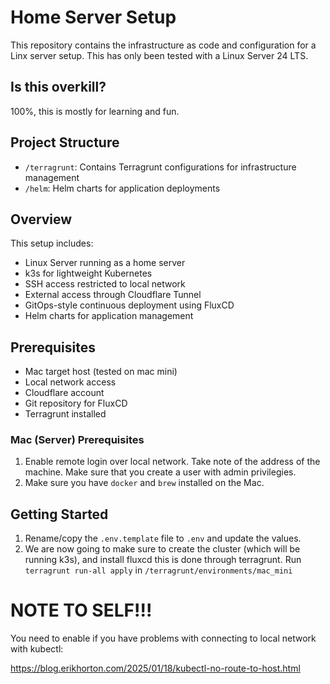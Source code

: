 # Home Server Setup

This repository contains the infrastructure as code and configuration for a Linx server setup. This has only been tested with a Linux Server 24 LTS.

## Is this overkill?

100%, this is mostly for learning and fun.

## Project Structure

- `/terragrunt`: Contains Terragrunt configurations for infrastructure management
- `/helm`: Helm charts for application deployments

## Overview

This setup includes:
- Linux Server running as a home server
- k3s for lightweight Kubernetes
- SSH access restricted to local network
- External access through Cloudflare Tunnel
- GitOps-style continuous deployment using FluxCD
- Helm charts for application management

## Prerequisites

- Mac target host (tested on mac mini)
- Local network access
- Cloudflare account
- Git repository for FluxCD
- Terragrunt installed

### Mac (Server) Prerequisites

1. Enable remote login over local network. Take note of the address of the machine. Make sure that you create a user with admin privilegies.
2. Make sure you have `docker` and `brew` installed on the Mac.

## Getting Started

1. Rename/copy the `.env.template` file to `.env` and update the values.
2. We are now going to make sure to create the cluster (which will be running k3s), and install fluxcd this is done through terragrunt. Run `terragrunt run-all apply` in `/terragrunt/environments/mac_mini`

# NOTE TO SELF!!!

You need to enable if you have problems with connecting to local network with kubectl:

https://blog.erikhorton.com/2025/01/18/kubectl-no-route-to-host.html